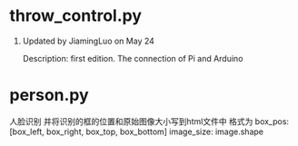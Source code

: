 # throw_control.py 

1. Updated by JiamingLuo on May 24 

    Description: first edition. The connection of Pi and Arduino

# person.py

人脸识别 并将识别的框的位置和原始图像大小写到html文件中
格式为 box_pos:[box_left, box_right, box_top, box_bottom] image_size: image.shape

